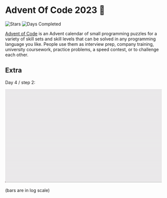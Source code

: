 # Advent Of Code 2023 🎄

![Stars](https://img.shields.io/badge/stars%20⭐-13-green)
![Days Completed](https://img.shields.io/badge/days%20completed-6-green)

[Advent of Code](https://adventofcode.com) is an Advent calendar of small programming puzzles for a variety of skill sets and skill levels that can be solved in any programming language you like. People use them as interview prep, company training, university coursework, practice problems, a speed contest, or to challenge each other.


## Extra

Day 4 / step 2:

![Day 4 animation](extra/cards.gif)

(bars are in log scale)
